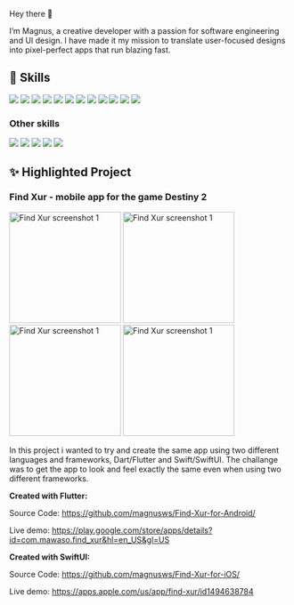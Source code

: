 Hey there 👋

I’m Magnus, a creative developer with a passion for software engineering and UI design. I have made it my mission to translate user-focused designs into pixel-perfect apps that run blazing fast.

## 💼 Skills

![](https://img.shields.io/badge/Code-C++-green) ![](https://img.shields.io/badge/Code-Python-green) ![](https://img.shields.io/badge/Code-Swift-green) ![](https://img.shields.io/badge/Code-SwiftUI-green) ![](https://img.shields.io/badge/Code-Dart-green) ![](https://img.shields.io/badge/Code-Flutter-green) ![](https://img.shields.io/badge/Code-JavaScript-green) ![](https://img.shields.io/badge/Code-React-green) ![](https://img.shields.io/badge/Code-Express-green) ![](https://img.shields.io/badge/Code-Node.js-green) ![](https://img.shields.io/badge/Code-MongoDB-green) ![](https://img.shields.io/badge/Code-MySQL-green)

### Other skills

![](https://img.shields.io/badge/Tools-Photoshop-informational?style=flat&logo=Adobe-Photoshop&logoColor=white&color=green) ![](https://img.shields.io/badge/Tools-Illustrator-informational?style=flat&logo=Adobe-Illustrator&logoColor=white&color=green) ![](https://img.shields.io/badge/Tools-AdobeXD-informational?style=flat&logo=Adobe-XD&logoColor=white&color=green) ![](https://img.shields.io/badge/Tools-GitHub-informational?style=flat&logo=GitHub&logoColor=white&color=green) ![](https://img.shields.io/badge/Tools-Bitbucket-informational?style=flat&logo=Bitbucket&logoColor=white&color=green)

## ✨ Highlighted Project

### Find Xur - mobile app for the game Destiny 2
<img src="https://play-lh.googleusercontent.com/9_lkEMdrRr7INc76XZRk5b0SA2Ff3zqZtTN3sFxvn3tGMZMAb9e4cxDsvFbHagrYDLU=w2560-h1600" alt="Find Xur screenshot 1" width="200"/> <img src="https://play-lh.googleusercontent.com/MRFPIaKwMivMdmhYKlVq0h6lmzNVdF6_xbWDO_IQTAqteWDnJSmE3_RJV-OuTirpeA=w2560-h1600" alt="Find Xur screenshot 1" width="200"/> <img src="https://play-lh.googleusercontent.com/XUs23XTrI93mvh_7FW5JYjW8uO_zmkpkg1ttFJdvNA69Yn4sd4BQeuUDLc512xS_hXeH=w2560-h1600" alt="Find Xur screenshot 1" width="200"/> <img src="https://play-lh.googleusercontent.com/SGIta1vddD1ubWGh1tXtDELvp4Jk132rUpCGcKcabLshBnX3tZTfuXFlCFUbVwqvzPg=w2560-h1600" alt="Find Xur screenshot 1" width="200"/>

In this project i wanted to try and create the same app using two different languages and frameworks, Dart/Flutter and Swift/SwiftUI. The challange was to get the app to look and feel exactly the same even when using two different frameworks.

**Created with Flutter:**

Source Code: https://github.com/magnusws/Find-Xur-for-Android/

Live demo: https://play.google.com/store/apps/details?id=com.mawaso.find_xur&hl=en_US&gl=US

**Created with SwiftUI:**

Source Code: https://github.com/magnusws/Find-Xur-for-iOS/

Live demo: https://apps.apple.com/us/app/find-xur/id1494638784
